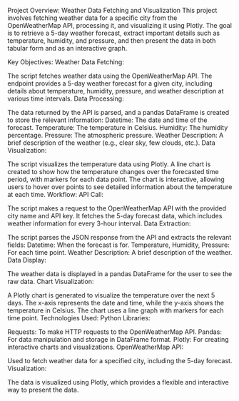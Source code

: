 Project Overview: Weather Data Fetching and Visualization
This project involves fetching weather data for a specific city from the OpenWeatherMap API, processing it, and visualizing it using Plotly. The goal is to retrieve a 5-day weather forecast, 
extract important details such as temperature, humidity, and pressure, and then present the data in both tabular form and as an interactive graph.

Key Objectives:
Weather Data Fetching:

The script fetches weather data using the OpenWeatherMap API. The endpoint provides a 5-day weather forecast for a given city, including details about temperature, humidity, pressure, and weather description at various time intervals.
Data Processing:

The data returned by the API is parsed, and a pandas DataFrame is created to store the relevant information:
Datetime: The date and time of the forecast.
Temperature: The temperature in Celsius.
Humidity: The humidity percentage.
Pressure: The atmospheric pressure.
Weather Description: A brief description of the weather (e.g., clear sky, few clouds, etc.).
Data Visualization:

The script visualizes the temperature data using Plotly. A line chart is created to show how the temperature changes over the forecasted time period, with markers for each data point.
The chart is interactive, allowing users to hover over points to see detailed information about the temperature at each time.
Workflow:
API Call:

The script makes a request to the OpenWeatherMap API with the provided city name and API key.
It fetches the 5-day forecast data, which includes weather information for every 3-hour interval.
Data Extraction:

The script parses the JSON response from the API and extracts the relevant fields:
Datetime: When the forecast is for.
Temperature, Humidity, Pressure: For each time point.
Weather Description: A brief description of the weather.
Data Display:

The weather data is displayed in a pandas DataFrame for the user to see the raw data.
Chart Visualization:

A Plotly chart is generated to visualize the temperature over the next 5 days.
The x-axis represents the date and time, while the y-axis shows the temperature in Celsius. The chart uses a line graph with markers for each time point.
Technologies Used:
Python Libraries:

Requests: To make HTTP requests to the OpenWeatherMap API.
Pandas: For data manipulation and storage in DataFrame format.
Plotly: For creating interactive charts and visualizations.
OpenWeatherMap API:

Used to fetch weather data for a specified city, including the 5-day forecast.
Visualization:

The data is visualized using Plotly, which provides a flexible and interactive way to present the data.
